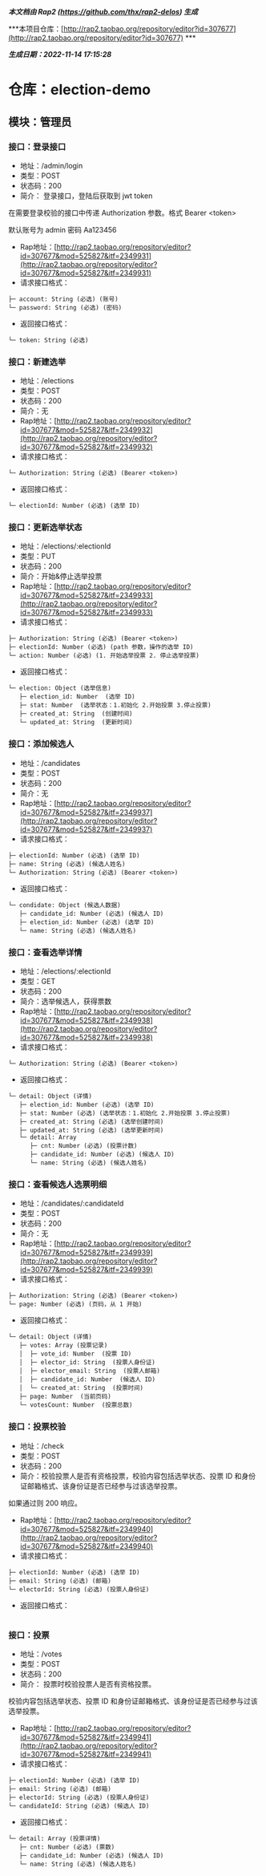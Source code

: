***本文档由 Rap2 (https://github.com/thx/rap2-delos) 生成***

***本项目仓库：[http://rap2.taobao.org/repository/editor?id=307677](http://rap2.taobao.org/repository/editor?id=307677) ***

***生成日期：2022-11-14 17:15:28***

# 仓库：election-demo
## 模块：管理员
### 接口：登录接口
* 地址：/admin/login
* 类型：POST
* 状态码：200
* 简介：
登录接口，登陆后获取到 jwt token

在需要登录校验的接口中传递 Authorization 参数。格式 Bearer \<token\>

默认账号为 admin 密码 Aa123456
* Rap地址：[http://rap2.taobao.org/repository/editor?id=307677&mod=525827&itf=2349931](http://rap2.taobao.org/repository/editor?id=307677&mod=525827&itf=2349931)
* 请求接口格式：

```
├─ account: String (必选) (账号)
└─ password: String (必选) (密码)

```

* 返回接口格式：

```
└─ token: String (必选) 

```


### 接口：新建选举
* 地址：/elections
* 类型：POST
* 状态码：200
* 简介：无
* Rap地址：[http://rap2.taobao.org/repository/editor?id=307677&mod=525827&itf=2349932](http://rap2.taobao.org/repository/editor?id=307677&mod=525827&itf=2349932)
* 请求接口格式：

```
└─ Authorization: String (必选) (Bearer <token>)

```

* 返回接口格式：

```
└─ electionId: Number (必选) (选举 ID)

```


### 接口：更新选举状态
* 地址：/elections/:electionId
* 类型：PUT
* 状态码：200
* 简介：开始&停止选举投票
* Rap地址：[http://rap2.taobao.org/repository/editor?id=307677&mod=525827&itf=2349933](http://rap2.taobao.org/repository/editor?id=307677&mod=525827&itf=2349933)
* 请求接口格式：

```
├─ Authorization: String (必选) (Bearer <token>)
├─ electionId: Number (必选) (path 参数，操作的选举 ID)
└─ action: Number (必选) (1. 开始选举投票 2. 停止选举投票)

```

* 返回接口格式：

```
└─ election: Object (选举信息)
   ├─ election_id: Number  (选举 ID)
   ├─ stat: Number  (选举状态：1.初始化 2.开始投票 3.停止投票)
   ├─ created_at: String  (创建时间)
   └─ updated_at: String  (更新时间)

```


### 接口：添加候选人
* 地址：/candidates
* 类型：POST
* 状态码：200
* 简介：无
* Rap地址：[http://rap2.taobao.org/repository/editor?id=307677&mod=525827&itf=2349937](http://rap2.taobao.org/repository/editor?id=307677&mod=525827&itf=2349937)
* 请求接口格式：

```
├─ electionId: Number (必选) (选举 ID)
├─ name: String (必选) (候选人姓名)
└─ Authorization: String (必选) (Bearer <token>)

```

* 返回接口格式：

```
└─ condidate: Object (候选人数据)
   ├─ candidate_id: Number (必选) (候选人 ID)
   ├─ election_id: Number (必选) (选举 ID)
   └─ name: String (必选) (候选人姓名)

```


### 接口：查看选举详情
* 地址：/elections/:electionId
* 类型：GET
* 状态码：200
* 简介：选举候选人，获得票数
* Rap地址：[http://rap2.taobao.org/repository/editor?id=307677&mod=525827&itf=2349938](http://rap2.taobao.org/repository/editor?id=307677&mod=525827&itf=2349938)
* 请求接口格式：

```
└─ Authorization: String (必选) (Bearer <token>)

```

* 返回接口格式：

```
└─ detail: Object (详情)
   ├─ election_id: Number (必选) (选举 ID)
   ├─ stat: Number (必选) (选举状态：1.初始化 2.开始投票 3.停止投票)
   ├─ created_at: String (必选) (选举创建时间)
   ├─ updated_at: String (必选) (选举更新时间)
   └─ detail: Array 
      ├─ cnt: Number (必选) (投票计数)
      ├─ candidate_id: Number (必选) (候选人 ID)
      └─ name: String (必选) (候选人姓名)

```


### 接口：查看候选人选票明细
* 地址：/candidates/:candidateId
* 类型：POST
* 状态码：200
* 简介：无
* Rap地址：[http://rap2.taobao.org/repository/editor?id=307677&mod=525827&itf=2349939](http://rap2.taobao.org/repository/editor?id=307677&mod=525827&itf=2349939)
* 请求接口格式：

```
├─ Authorization: String (必选) (Bearer <token>)
└─ page: Number (必选) (页码，从 1 开始)

```

* 返回接口格式：

```
└─ detail: Object (详情)
   ├─ votes: Array (投票记录)
   │  ├─ vote_id: Number  (投票 ID)
   │  ├─ elector_id: String  (投票人身份证)
   │  ├─ elector_email: String  (投票人邮箱)
   │  ├─ candidate_id: Number  (候选人 ID)
   │  └─ created_at: String  (投票时间)
   ├─ page: Number  (当前页码)
   └─ votesCount: Number  (投票总数)

```


### 接口：投票校验
* 地址：/check
* 类型：POST
* 状态码：200
* 简介：校验投票人是否有资格投票，校验内容包括选举状态、投票 ID 和身份证邮箱格式、该身份证是否已经参与过该选举投票。

如果通过则 200 响应。
* Rap地址：[http://rap2.taobao.org/repository/editor?id=307677&mod=525827&itf=2349940](http://rap2.taobao.org/repository/editor?id=307677&mod=525827&itf=2349940)
* 请求接口格式：

```
├─ electionId: Number (必选) (选举 ID)
├─ email: String (必选) (邮箱)
└─ electorId: String (必选) (投票人身份证)

```

* 返回接口格式：

```

```


### 接口：投票
* 地址：/votes
* 类型：POST
* 状态码：200
* 简介：
投票时校验投票人是否有资格投票。

校验内容包括选举状态、投票 ID 和身份证邮箱格式、该身份证是否已经参与过该选举投票。
* Rap地址：[http://rap2.taobao.org/repository/editor?id=307677&mod=525827&itf=2349941](http://rap2.taobao.org/repository/editor?id=307677&mod=525827&itf=2349941)
* 请求接口格式：

```
├─ electionId: Number (必选) (选举 ID)
├─ email: String (必选) (邮箱)
├─ electorId: String (必选) (投票人身份证)
└─ candidateId: String (必选) (候选人 ID)

```

* 返回接口格式：

```
└─ detail: Array (投票详情)
   ├─ cnt: Number (必选) (票数)
   ├─ candidate_id: Number (必选) (候选人 ID)
   └─ name: String (必选) (候选人姓名)

```